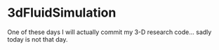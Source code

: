 # 3dFluidSimulation

One of these days I will actually commit my 3-D research code... sadly today is not that day.
